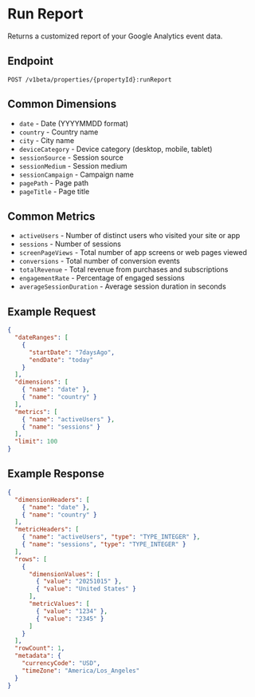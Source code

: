 # Run Report

Returns a customized report of your Google Analytics event data.

## Endpoint

`POST /v1beta/properties/{propertyId}:runReport`

## Common Dimensions

- `date` - Date (YYYYMMDD format)
- `country` - Country name
- `city` - City name
- `deviceCategory` - Device category (desktop, mobile, tablet)
- `sessionSource` - Session source
- `sessionMedium` - Session medium
- `sessionCampaign` - Campaign name
- `pagePath` - Page path
- `pageTitle` - Page title

## Common Metrics

- `activeUsers` - Number of distinct users who visited your site or app
- `sessions` - Number of sessions
- `screenPageViews` - Total number of app screens or web pages viewed
- `conversions` - Total number of conversion events
- `totalRevenue` - Total revenue from purchases and subscriptions
- `engagementRate` - Percentage of engaged sessions
- `averageSessionDuration` - Average session duration in seconds

## Example Request

```json
{
  "dateRanges": [
    {
      "startDate": "7daysAgo",
      "endDate": "today"
    }
  ],
  "dimensions": [
    { "name": "date" },
    { "name": "country" }
  ],
  "metrics": [
    { "name": "activeUsers" },
    { "name": "sessions" }
  ],
  "limit": 100
}
```

## Example Response

```json
{
  "dimensionHeaders": [
    { "name": "date" },
    { "name": "country" }
  ],
  "metricHeaders": [
    { "name": "activeUsers", "type": "TYPE_INTEGER" },
    { "name": "sessions", "type": "TYPE_INTEGER" }
  ],
  "rows": [
    {
      "dimensionValues": [
        { "value": "20251015" },
        { "value": "United States" }
      ],
      "metricValues": [
        { "value": "1234" },
        { "value": "2345" }
      ]
    }
  ],
  "rowCount": 1,
  "metadata": {
    "currencyCode": "USD",
    "timeZone": "America/Los_Angeles"
  }
}
```
